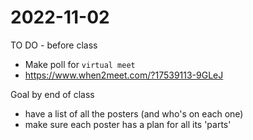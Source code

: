 # 2022-11-02    

TO DO - before class
 - Make poll for `virtual meet`
 - https://www.when2meet.com/?17539113-9GLeJ

Goal by end of class
 - have a list of all the posters (and who's on each one)
 - make sure each poster has a plan for all its 'parts'